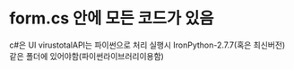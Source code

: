 # form.cs  안에 모든  코드가 있음
c#은 UI  virustotalAPI는  파이썬으로 처리
실행시 IronPython-2.7.7(혹은 최신버전)같은 폴더에 있어야함(파이썬라이브러리이용함)
